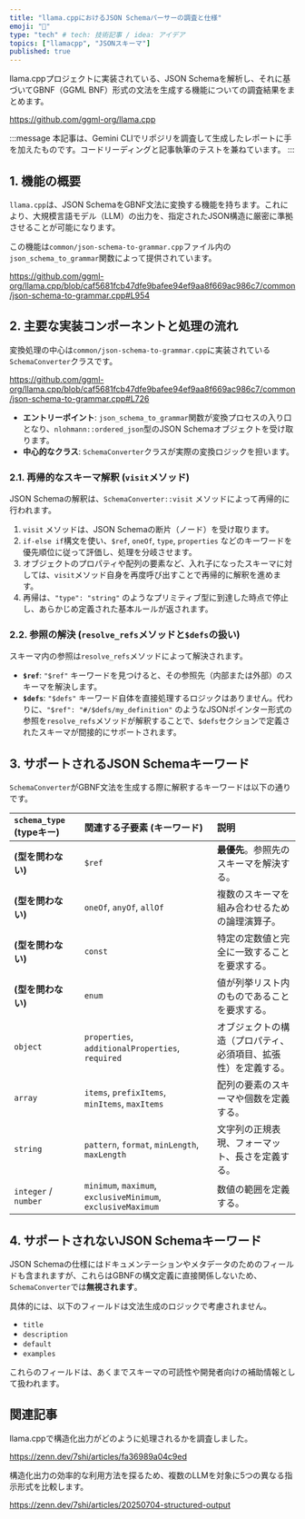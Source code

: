 ```yaml
---
title: "llama.cppにおけるJSON Schemaパーサーの調査と仕様"
emoji: "🦙"
type: "tech" # tech: 技術記事 / idea: アイデア
topics: ["llamacpp", "JSONスキーマ"]
published: true
---
```


llama.cppプロジェクトに実装されている、JSON Schemaを解析し、それに基づいてGBNF（GGML BNF）形式の文法を生成する機能についての調査結果をまとめます。

https://github.com/ggml-org/llama.cpp

:::message
本記事は、Gemini CLIでリポジリを調査して生成したレポートに手を加えたものです。コードリーディングと記事執筆のテストを兼ねています。
:::

## 1. 機能の概要

`llama.cpp`は、JSON SchemaをGBNF文法に変換する機能を持ちます。これにより、大規模言語モデル（LLM）の出力を、指定されたJSON構造に厳密に準拠させることが可能になります。

この機能は`common/json-schema-to-grammar.cpp`ファイル内の`json_schema_to_grammar`関数によって提供されています。

https://github.com/ggml-org/llama.cpp/blob/caf5681fcb47dfe9bafee94ef9aa8f669ac986c7/common/json-schema-to-grammar.cpp#L954

## 2. 主要な実装コンポーネントと処理の流れ

変換処理の中心は`common/json-schema-to-grammar.cpp`に実装されている`SchemaConverter`クラスです。

https://github.com/ggml-org/llama.cpp/blob/caf5681fcb47dfe9bafee94ef9aa8f669ac986c7/common/json-schema-to-grammar.cpp#L726

-   **エントリーポイント**: `json_schema_to_grammar`関数が変換プロセスの入り口となり、`nlohmann::ordered_json`型のJSON Schemaオブジェクトを受け取ります。
-   **中心的なクラス**: `SchemaConverter`クラスが実際の変換ロジックを担います。

### 2.1. 再帰的なスキーマ解釈 (`visit`メソッド)

JSON Schemaの解釈は、`SchemaConverter::visit` メソッドによって再帰的に行われます。

1.  `visit` メソッドは、JSON Schemaの断片（ノード）を受け取ります。
2.  `if-else if`構文を使い、`$ref`, `oneOf`, `type`, `properties` などのキーワードを優先順位に従って評価し、処理を分岐させます。
3.  オブジェクトのプロパティや配列の要素など、入れ子になったスキーマに対しては、`visit`メソッド自身を再度呼び出すことで再帰的に解釈を進めます。
4.  再帰は、`"type": "string"` のようなプリミティブ型に到達した時点で停止し、あらかじめ定義された基本ルールが返されます。

### 2.2. 参照の解決 (`resolve_refs`メソッドと`$defs`の扱い)

スキーマ内の参照は`resolve_refs`メソッドによって解決されます。

-   **`$ref`**: `"$ref"` キーワードを見つけると、その参照先（内部または外部）のスキーマを解決します。
-   **`$defs`**: `"$defs"` キーワード自体を直接処理するロジックはありません。代わりに、`"$ref": "#/$defs/my_definition"` のようなJSONポインター形式の参照を`resolve_refs`メソッドが解釈することで、`$defs`セクションで定義されたスキーマが間接的にサポートされます。

## 3. サポートされるJSON Schemaキーワード

`SchemaConverter`がGBNF文法を生成する際に解釈するキーワードは以下の通りです。

| `schema_type` (typeキー) | 関連する子要素 (キーワード) | 説明 |
| :--- | :--- | :--- |
| **(型を問わない)** | `$ref` | **最優先**。参照先のスキーマを解決する。 |
| **(型を問わない)** | `oneOf`, `anyOf`, `allOf` | 複数のスキーマを組み合わせるための論理演算子。 |
| **(型を問わない)** | `const` | 特定の定数値と完全に一致することを要求する。 |
| **(型を問わない)** | `enum` | 値が列挙リスト内のものであることを要求する。 |
| `object` | `properties`, `additionalProperties`, `required` | オブジェクトの構造（プロパティ、必須項目、拡張性）を定義する。 |
| `array` | `items`, `prefixItems`, `minItems`, `maxItems` | 配列の要素のスキーマや個数を定義する。 |
| `string` | `pattern`, `format`, `minLength`, `maxLength` | 文字列の正規表現、フォーマット、長さを定義する。 |
| `integer` / `number` | `minimum`, `maximum`, `exclusiveMinimum`, `exclusiveMaximum` | 数値の範囲を定義する。 |

## 4. サポートされないJSON Schemaキーワード

JSON Schemaの仕様にはドキュメンテーションやメタデータのためのフィールドも含まれますが、これらはGBNFの構文定義に直接関係しないため、`SchemaConverter`では**無視されます**。

具体的には、以下のフィールドは文法生成のロジックで考慮されません。

-   `title`
-   `description`
-   `default`
-   `examples`

これらのフィールドは、あくまでスキーマの可読性や開発者向けの補助情報として扱われます。

## 関連記事

llama.cppで構造化出力がどのように処理されるかを調査しました。

https://zenn.dev/7shi/articles/fa36989a04c9ed

構造化出力の効率的な利用方法を探るため、複数のLLMを対象に5つの異なる指示形式を比較します。

https://zenn.dev/7shi/articles/20250704-structured-output
